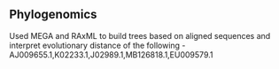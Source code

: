 ## Phylogenomics
 Used MEGA and RAxML to build trees based on aligned sequences and interpret evolutionary distance of the following - AJ009655.1,K02233.1,J02989.1,MB126818.1,EU009579.1 
